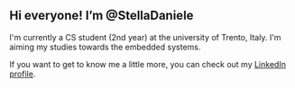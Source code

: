 ## Hi everyone! I’m @StellaDaniele
I'm currently a CS student (2nd year) at the university of Trento, Italy. I'm aiming my studies towards the embedded systems.

If you want to get to know me a little more, you can check out my <a href="https://www.linkedin.com/in/daniele-stella-b93802203/">LinkedIn profile</a>.
